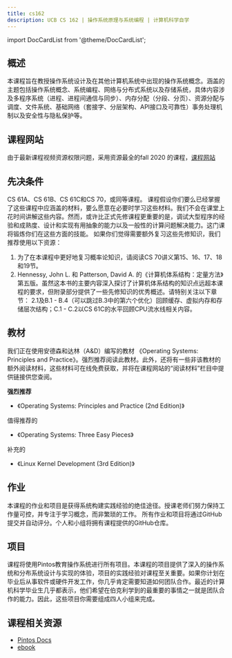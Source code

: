 ```yaml
---
title: cs162
description: UCB CS 162 | 操作系统原理与系统编程 | 计算机科学自学
---
```


import DocCardList from '@theme/DocCardList';

## 概述
本课程旨在教授操作系统设计及在其他计算机系统中出现的操作系统概念。涵盖的主题包括操作系统概念、系统编程、网络与分布式系统以及存储系统，具体内容涉及多程序系统（进程、进程间通信与同步）、内存分配（分段、分页）、资源分配与调度、文件系统、基础网络（套接字、分层架构、API接口及可靠性）事务处理机制以及安全性与隐私保护等。

## 课程网站
由于最新课程视频资源权限问题，采用资源最全的fall 2020 的课程，[课程网站](https://cs162.org)

## 先决条件
CS 61A、CS 61B、CS 61C和CS 70，或同等课程。
课程假设你们要么已经掌握了这些课程中应涵盖的材料，要么愿意在必要时学习这些材料。我们不会在课堂上花时间讲解这些内容。然而，或许比正式先修课程更重要的是，调试大型程序的经验和成熟度、设计和实现有用抽象的能力以及一般性的计算问题解决能力。这门课将锻炼你们在这些方面的技能。
如果你们觉得需要额外复习这些先修知识，我们推荐使用以下资源：
1. 为了在本课程中更好地复习概率论知识，请阅读CS 70讲义第15、16、17、18和19节。
2. Hennessy, John L. 和 Patterson, David A. 的《计算机体系结构：定量方法》第五版。虽然这本书的主要内容深入探讨了计算机体系结构的知识点远超本课程的要求，但附录部分提供了一些先修知识的优秀概述。请特别关注以下章节：
2.1及B.1 - B.4（可以跳过B.3中的第六个优化）回顾缓存、虚拟内存和存储层次结构；C.1 - C.2以CS 61C的水平回顾CPU流水线相关内容。


## 教材
我们正在使用安德森和达林（A&D）编写的教材 《Operating Systems: Principles and Practice》。强烈推荐阅读此教材。此外，还将有一些非该教材的额外阅读材料，这些材料可在线免费获取，并将在课程网站的“阅读材料”栏目中提供链接供您查阅。

**强烈推荐**
- 《Operating Systems: Principles and Practice (2nd Edition)》
  
值得推荐的

- 《Operating Systems: Three Easy Pieces》
  
补充的

- 《Linux Kernel Development (3rd Edition)》

## 作业
本课程的作业和项目是获得系统构建实践经验的绝佳途径。授课老师们努力保持工作量可控，并专注于学习概念，而非繁琐的工作。
所有作业和项目将通过GitHub提交并自动评分。个人和小组将拥有课程提供的GitHub仓库。

## 项目
课程将使用Pintos教育操作系统进行所有项目。本课程的项目提供了深入的操作系统和分布系统设计与实现的体验，项目的实践经验对课程至关重要。如果你计划在毕业后从事软件或硬件开发工作，你几乎肯定需要知道如何团队合作。最近的计算机科学毕业生几乎都表示，他们希望在伯克利学到的最重要的事情之一就是团队合作的能力。因此，这些项目你需要组成四人小组来完成。

## 课程相关资源
- [Pintos Docs](https://cs162.org/static/proj/pintos-docs/)
- [ebook](https://github.com/thecuongthehieu/CS162-Operating-Systems-and-System-Programming/tree/master/Books)

<DocCardList />